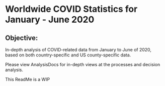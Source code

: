 # Worldwide COVID Statistics for January - June 2020

## Objective:
In-depth analysis of COVID-related data from January to June of 2020, based on both country-specific and US county-specific data.

Please view AnalysisDocs for in-depth views at the processes and decision analysis.

This ReadMe is a WIP
